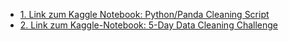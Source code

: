 - [1. Link zum Kaggle Notebook: Python/Panda Cleaning Script](https://www.kaggle.com/wolldeern/beuth-demodata)
- [2. Link zum Kaggle-Notebook: 5-Day Data Cleaning Challenge](https://www.kaggle.com/wolldeern/data-cleaning-challenge-handling-missing-values)